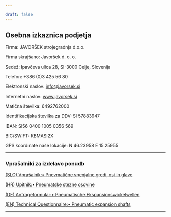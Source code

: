 ```yaml
---

draft: false
---
```


## Osebna izkaznica podjetja

Firma: JAVORŠEK strojegradnja d.o.o.

Firma skrajšano: Javoršek d. o. o.

Sedež: Ipavčeva ulica 28, SI-3000 Celje, Slovenija

Telefon: +386 (0)3 425 56 80

Elektronski naslov: info@javorsek.si

Internetni naslov: www.javorsek.si

Matična številka: 6492762000

Identifikacijska številka za DDV: SI 57883947

IBAN: SI56 0400 1005 0356 569

BIC/SWIFT: KBMASI2X

GPS koordinate naše lokacije: N 46.23958 E 15.25955

* * *

### Vprašalniki za izdelavo ponudb

[(SLO) Vprašalnik:• Pnevmatične vpenjalne gredi, osi in glave](/datoteke/Vprasalnik_PN-SLO.pdf)

[(HR) Upitnik:• Pneumatske stezne osovine](/datoteke/Vprasalnik_PN-HR.pdf)

[(DE) Anfrageformular:• Pneumatische Ekspansionswickelwellen](/datoteke/Vprasalnik_PN-D.pdf)

[(EN) Technical Questionnaire:• Pneumatic expansion shafts](/datoteke/Vprasalnik_PN-ENG.pdf)


* * *
